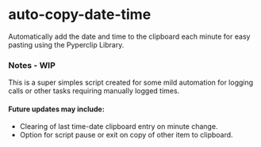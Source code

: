 # auto-copy-date-time
 Automatically add the date and time to the clipboard each minute for easy pasting using the Pyperclip Library.

### Notes - WIP
This is a super simples script created for some mild automation for logging calls or other tasks requiring manually logged times.

#### Future updates may include:
 - Clearing of last time-date clipboard entry on minute change.
 - Option for script pause or exit on copy of other item to clipboard.

